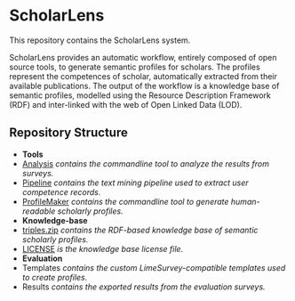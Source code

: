 # ScholarLens
This repository contains the ScholarLens system.

ScholarLens provides an automatic workflow, entirely composed of open source tools, to generate semantic profiles for scholars. The profiles represent the competences of scholar, automatically extracted from their available publications. The output of the workflow is a knowledge base of semantic profiles, modelled using the Resource Description Framework (RDF) and inter-linked with the web of Open Linked Data (LOD).

## Repository Structure
* **Tools**
 * [Analysis](../master/Tools/Analysis) *contains the commandline tool to analyze the results from surveys.*
 * [Pipeline](../master/Tools/Pipeline) *contains the text mining pipeline used to extract user competence records.*
 * [ProfileMaker](../master/Tools/ProfileMaker) *contains the commandline tool to generate human-readable scholarly profiles.*
* **Knowledge-base**
 * [triples.zip](../master/Knowledge-base/triples.zip) *contains the RDF-based knowledge base of semantic scholarly profiles.*
 * [LICENSE](../master/Knowledge-base/LICENSE) *is the knowledge base license file.*
* **Evaluation**
 * Templates *contains the custom LimeSurvey-compatible templates used to create profiles.*
 * Results *contains the exported results from the evaluation surveys.*
